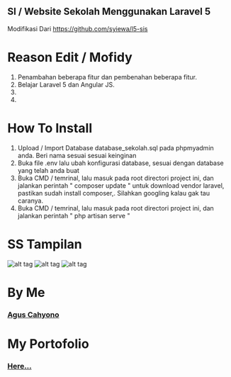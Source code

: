 ## SI / Website Sekolah Menggunakan Laravel 5

Modifikasi Dari https://github.com/syiewa/l5-sis

# Reason Edit / Mofidy
<ol>
 <li>Penambahan beberapa fitur dan pembenahan beberapa fitur.</li>
 <li>Belajar Laravel 5 dan Angular JS.</li>
 <li></li>
 <li></li>
</ol>

# How To Install

<ol>
	<li>Upload / Import Database database_sekolah.sql pada phpmyadmin anda. Beri nama sesuai sesuai keinginan</li>
	<li>Buka file .env lalu ubah konfigurasi database, sesuai dengan database yang telah anda buat</li>
	<li>Buka CMD / temrinal, lalu masuk pada root directori project ini, dan jalankan perintah " composer update " untuk download vendor laravel, pastikan sudah install composer,. Silahkan googling kalau gak tau caranya.</li>
	<li>Buka CMD / temrinal, lalu masuk pada root directori project ini, dan jalankan perintah " php artisan serve "</li>
</ol>


# SS Tampilan
![alt tag](https://github.com/balitax/SI-Sekolah-L5/blob/master/SS/berita%20admin.png)
![alt tag](https://github.com/balitax/SI-Sekolah-L5/blob/master/SS/dashboard.png)
![alt tag](https://github.com/balitax/SI-Sekolah-L5/blob/master/SS/siswa.png)

# By Me

<a href="http://facebook.com/cahyocode"><h3>Agus Cahyono</h3></a>

# My Portofolio

<a href="http://behance.net/aguscahyono"><h3>Here...</h3></a>

